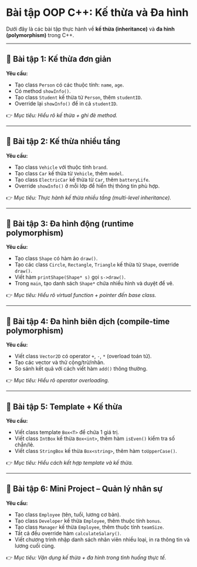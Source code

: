 # Bài tập OOP C++: Kế thừa và Đa hình

Dưới đây là các bài tập thực hành về **kế thừa (inheritance)** và **đa hình (polymorphism)** trong C++.

---

## 📝 Bài tập 1: Kế thừa đơn giản
**Yêu cầu:**  
- Tạo class `Person` có các thuộc tính: `name`, `age`.  
- Có method `showInfo()`.  
- Tạo class `Student` kế thừa từ `Person`, thêm `studentID`.  
- Override lại `showInfo()` để in cả `studentID`.  

👉 *Mục tiêu: Hiểu rõ kế thừa + ghi đè method.*

---

## 📝 Bài tập 2: Kế thừa nhiều tầng
**Yêu cầu:**  
- Tạo class `Vehicle` với thuộc tính `brand`.  
- Tạo class `Car` kế thừa từ `Vehicle`, thêm `model`.  
- Tạo class `ElectricCar` kế thừa từ `Car`, thêm `batteryLife`.  
- Override `showInfo()` ở mỗi lớp để hiển thị thông tin phù hợp.  

👉 *Mục tiêu: Thực hành kế thừa nhiều tầng (multi-level inheritance).*

---

## 📝 Bài tập 3: Đa hình động (runtime polymorphism)
**Yêu cầu:**  
- Tạo class `Shape` có hàm ảo `draw()`.  
- Tạo các class `Circle`, `Rectangle`, `Triangle` kế thừa từ `Shape`, override `draw()`.  
- Viết hàm `printShape(Shape* s)` gọi `s->draw()`.  
- Trong `main`, tạo danh sách `Shape*` chứa nhiều hình và duyệt để vẽ.  

👉 *Mục tiêu: Hiểu rõ virtual function + pointer đến base class.*

---

## 📝 Bài tập 4: Đa hình biên dịch (compile-time polymorphism)
**Yêu cầu:**  
- Viết class `Vector2D` có operator `+`, `-`, `*` (overload toán tử).  
- Tạo các vector và thử cộng/trừ/nhân.  
- So sánh kết quả với cách viết hàm `add()` thông thường.  

👉 *Mục tiêu: Hiểu rõ operator overloading.*

---

## 📝 Bài tập 5: Template + Kế thừa
**Yêu cầu:**  
- Viết class template `Box<T>` để chứa 1 giá trị.  
- Viết class `IntBox` kế thừa `Box<int>`, thêm hàm `isEven()` kiểm tra số chẵn/lẻ.  
- Viết class `StringBox` kế thừa `Box<string>`, thêm hàm `toUpperCase()`.  

👉 *Mục tiêu: Hiểu cách kết hợp template và kế thừa.*

---

## 📝 Bài tập 6: Mini Project – Quản lý nhân sự
**Yêu cầu:**  
- Tạo class `Employee` (tên, tuổi, lương cơ bản).  
- Tạo class `Developer` kế thừa `Employee`, thêm thuộc tính `bonus`.  
- Tạo class `Manager` kế thừa `Employee`, thêm thuộc tính `teamSize`.  
- Tất cả đều override hàm `calculateSalary()`.  
- Viết chương trình nhập danh sách nhân viên nhiều loại, in ra thông tin và lương cuối cùng.  

👉 *Mục tiêu: Vận dụng kế thừa + đa hình trong tình huống thực tế.*
